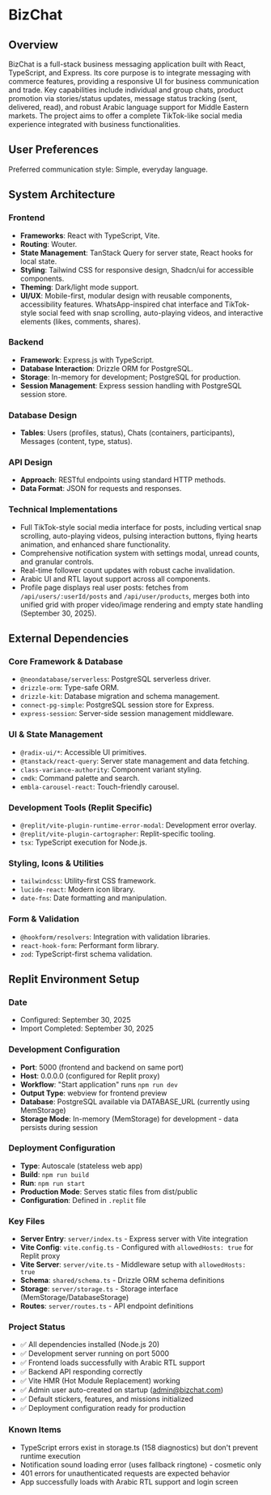# BizChat

## Overview

BizChat is a full-stack business messaging application built with React, TypeScript, and Express. Its core purpose is to integrate messaging with commerce features, providing a responsive UI for business communication and trade. Key capabilities include individual and group chats, product promotion via stories/status updates, message status tracking (sent, delivered, read), and robust Arabic language support for Middle Eastern markets. The project aims to offer a complete TikTok-like social media experience integrated with business functionalities.

## User Preferences

Preferred communication style: Simple, everyday language.

## System Architecture

### Frontend
- **Frameworks**: React with TypeScript, Vite.
- **Routing**: Wouter.
- **State Management**: TanStack Query for server state, React hooks for local state.
- **Styling**: Tailwind CSS for responsive design, Shadcn/ui for accessible components.
- **Theming**: Dark/light mode support.
- **UI/UX**: Mobile-first, modular design with reusable components, accessibility features. WhatsApp-inspired chat interface and TikTok-style social feed with snap scrolling, auto-playing videos, and interactive elements (likes, comments, shares).

### Backend
- **Framework**: Express.js with TypeScript.
- **Database Interaction**: Drizzle ORM for PostgreSQL.
- **Storage**: In-memory for development; PostgreSQL for production.
- **Session Management**: Express session handling with PostgreSQL session store.

### Database Design
- **Tables**: Users (profiles, status), Chats (containers, participants), Messages (content, type, status).

### API Design
- **Approach**: RESTful endpoints using standard HTTP methods.
- **Data Format**: JSON for requests and responses.

### Technical Implementations
- Full TikTok-style social media interface for posts, including vertical snap scrolling, auto-playing videos, pulsing interaction buttons, flying hearts animation, and enhanced share functionality.
- Comprehensive notification system with settings modal, unread counts, and granular controls.
- Real-time follower count updates with robust cache invalidation.
- Arabic UI and RTL layout support across all components.
- Profile page displays real user posts: fetches from `/api/users/:userId/posts` and `/api/user/products`, merges both into unified grid with proper video/image rendering and empty state handling (September 30, 2025).

## External Dependencies

### Core Framework & Database
- `@neondatabase/serverless`: PostgreSQL serverless driver.
- `drizzle-orm`: Type-safe ORM.
- `drizzle-kit`: Database migration and schema management.
- `connect-pg-simple`: PostgreSQL session store for Express.
- `express-session`: Server-side session management middleware.

### UI & State Management
- `@radix-ui/*`: Accessible UI primitives.
- `@tanstack/react-query`: Server state management and data fetching.
- `class-variance-authority`: Component variant styling.
- `cmdk`: Command palette and search.
- `embla-carousel-react`: Touch-friendly carousel.

### Development Tools (Replit Specific)
- `@replit/vite-plugin-runtime-error-modal`: Development error overlay.
- `@replit/vite-plugin-cartographer`: Replit-specific tooling.
- `tsx`: TypeScript execution for Node.js.

### Styling, Icons & Utilities
- `tailwindcss`: Utility-first CSS framework.
- `lucide-react`: Modern icon library.
- `date-fns`: Date formatting and manipulation.

### Form & Validation
- `@hookform/resolvers`: Integration with validation libraries.
- `react-hook-form`: Performant form library.
- `zod`: TypeScript-first schema validation.

## Replit Environment Setup

### Date
- Configured: September 30, 2025
- Import Completed: September 30, 2025

### Development Configuration
- **Port**: 5000 (frontend and backend on same port)
- **Host**: 0.0.0.0 (configured for Replit proxy)
- **Workflow**: "Start application" runs `npm run dev`
- **Output Type**: webview for frontend preview
- **Database**: PostgreSQL available via DATABASE_URL (currently using MemStorage)
- **Storage Mode**: In-memory (MemStorage) for development - data persists during session

### Deployment Configuration
- **Type**: Autoscale (stateless web app)
- **Build**: `npm run build`
- **Run**: `npm run start`
- **Production Mode**: Serves static files from dist/public
- **Configuration**: Defined in `.replit` file

### Key Files
- **Server Entry**: `server/index.ts` - Express server with Vite integration
- **Vite Config**: `vite.config.ts` - Configured with `allowedHosts: true` for Replit proxy
- **Vite Server**: `server/vite.ts` - Middleware setup with `allowedHosts: true`
- **Schema**: `shared/schema.ts` - Drizzle ORM schema definitions
- **Storage**: `server/storage.ts` - Storage interface (MemStorage/DatabaseStorage)
- **Routes**: `server/routes.ts` - API endpoint definitions

### Project Status
- ✅ All dependencies installed (Node.js 20)
- ✅ Development server running on port 5000
- ✅ Frontend loads successfully with Arabic RTL support
- ✅ Backend API responding correctly
- ✅ Vite HMR (Hot Module Replacement) working
- ✅ Admin user auto-created on startup (admin@bizchat.com)
- ✅ Default stickers, features, and missions initialized
- ✅ Deployment configuration ready for production

### Known Items
- TypeScript errors exist in storage.ts (158 diagnostics) but don't prevent runtime execution
- Notification sound loading error (uses fallback ringtone) - cosmetic only
- 401 errors for unauthenticated requests are expected behavior
- App successfully loads with Arabic RTL support and login screen